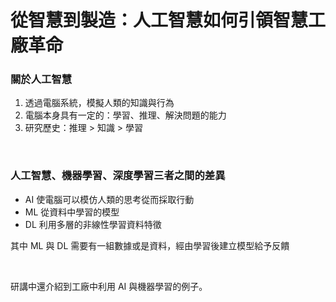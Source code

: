 # 從智慧到製造：人工智慧如何引領智慧工廠革命

### 關於人工智慧
1. 透過電腦系統，模擬人類的知識與行為
2. 電腦本身具有一定的：學習、推理、解決問題的能力
3. 研究歷史：推理 > 知識 > 學習

</br>

### 人工智慧、機器學習、深度學習三者之間的差異
* AI 使電腦可以模仿人類的思考從而採取行動
* ML 從資料中學習的模型
* DL 利用多層的非線性學習資料特徵

其中 ML 與 DL 需要有一組數據或是資料，經由學習後建立模型給予反饋

</br>

研講中還介紹到工廠中利用 AI 與機器學習的例子。